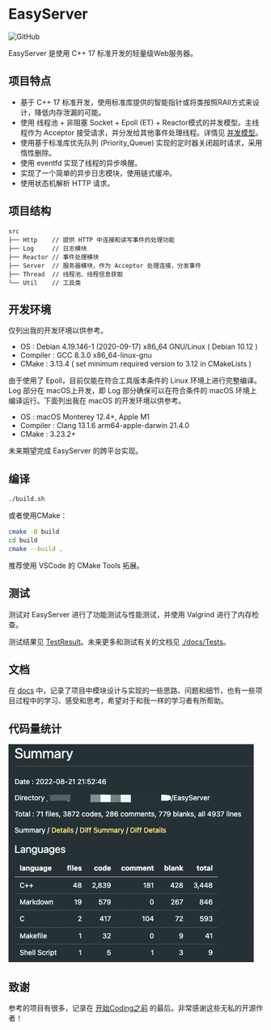 # EasyServer

![GitHub](https://img.shields.io/github/license/EasyCommanderZ/EasyServer?style=for-the-badge)

EasyServer 是使用 C++ 17 标准开发的轻量级Web服务器。

## 项目特点

- 基于 C++ 17 标准开发，使用标准库提供的智能指针或将类按照RAII方式来设计，降低内存泄漏的可能。
- 使用 线程池 + 非阻塞 Socket + Epoll (ET) + Reactor模式的并发模型。主线程作为 Acceptor 接受请求，并分发给其他事件处理线程。详情见 [并发模型](./docs/Logbook/并发模型.md)。
- 使用基于标准库优先队列 (Priority_Queue) 实现的定时器关闭超时请求，采用惰性删除。
- 使用 eventfd 实现了线程的异步唤醒。
- 实现了一个简单的异步日志模块，使用链式缓冲。
- 使用状态机解析 HTTP 请求。

## 项目结构

```
src
├── Http    // 提供 HTTP 中连接和读写事件的处理功能
├── Log     // 日志模块
├── Reactor // 事件处理模块
├── Server  // 服务器模块，作为 Acceptor 处理连接，分发事件
├── Thread  // 线程池、线程信息获取
└── Util    // 工具类
```

## 开发环境

仅列出我的开发环境以供参考。

- OS : Debian 4.19.146-1 (2020-09-17) x86_64 GNU/Linux ( Debian 10.12 )
- Compiler : GCC 8.3.0 x86_64-linux-gnu
- CMake : 3.13.4 ( set minimum required version to 3.12 in CMakeLists ) 

由于使用了 Epoll，目前仅能在符合工具版本条件的 Linux 环境上进行完整编译。Log 部分在 macOS上开发，即 Log 部分确保可以在符合条件的 macOS 环境上编译运行。下面列出我在 macOS 的开发环境以供参考。

- OS : macOS Monterey 12.4+, Apple M1
- Compiler : Clang 13.1.6 arm64-apple-darwin 21.4.0
- CMake : 3.23.2+

未来期望完成 EasyServer 的跨平台实现。

## 编译

```bash
./build.sh
```

或者使用CMake：

```bash
cmake -B build
cd build
cmake --build .
```

推荐使用 VSCode 的 CMake Tools 拓展。

## 测试

测试对 EasyServer 进行了功能测试与性能测试，并使用 Valgrind 进行了内存检查。

测试结果见 [TestResult](./docs/Tests/TestResult.md)。未来更多和测试有关的文档见 [./docs/Tests](./docs/Tests)。

## 文档

在 [docs](./docs) 中，记录了项目中模块设计与实现的一些思路、问题和细节，也有一些项目过程中的学习、感受和思考，希望对于和我一样的学习者有所帮助。

## 代码量统计

![codeCount](./docs/docResource/codeCount.jpg)

## 致谢

参考的项目有很多，记录在 [开始Coding之前](./docs/BeforeStart.md) 的最后。非常感谢这些无私的开源作者！